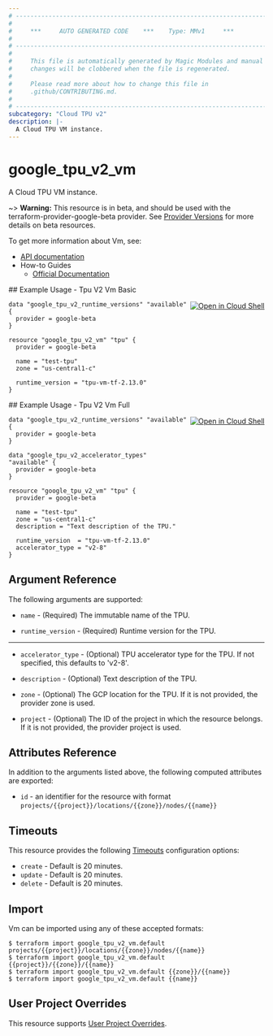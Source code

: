 ```yaml
---
# ----------------------------------------------------------------------------
#
#     ***     AUTO GENERATED CODE    ***    Type: MMv1     ***
#
# ----------------------------------------------------------------------------
#
#     This file is automatically generated by Magic Modules and manual
#     changes will be clobbered when the file is regenerated.
#
#     Please read more about how to change this file in
#     .github/CONTRIBUTING.md.
#
# ----------------------------------------------------------------------------
subcategory: "Cloud TPU v2"
description: |-
  A Cloud TPU VM instance.
---
```


# google\_tpu\_v2\_vm

A Cloud TPU VM instance.

~> **Warning:** This resource is in beta, and should be used with the terraform-provider-google-beta provider.
See [Provider Versions](https://terraform.io/docs/providers/google/guides/provider_versions.html) for more details on beta resources.

To get more information about Vm, see:

* [API documentation](https://cloud.google.com/tpu/docs/reference/rest/v2/projects.locations.nodes)
* How-to Guides
    * [Official Documentation](https://cloud.google.com/tpu/docs/)

<div class = "oics-button" style="float: right; margin: 0 0 -15px">
  <a href="https://console.cloud.google.com/cloudshell/open?cloudshell_git_repo=https%3A%2F%2Fgithub.com%2Fterraform-google-modules%2Fdocs-examples.git&cloudshell_working_dir=tpu_v2_vm_basic&cloudshell_image=gcr.io%2Fcloudshell-images%2Fcloudshell%3Alatest&open_in_editor=main.tf&cloudshell_print=.%2Fmotd&cloudshell_tutorial=.%2Ftutorial.md" target="_blank">
    <img alt="Open in Cloud Shell" src="//gstatic.com/cloudssh/images/open-btn.svg" style="max-height: 44px; margin: 32px auto; max-width: 100%;">
  </a>
</div>
## Example Usage - Tpu V2 Vm Basic


```hcl
data "google_tpu_v2_runtime_versions" "available" {
  provider = google-beta
}

resource "google_tpu_v2_vm" "tpu" {
  provider = google-beta

  name = "test-tpu"
  zone = "us-central1-c"

  runtime_version = "tpu-vm-tf-2.13.0"
}
```
<div class = "oics-button" style="float: right; margin: 0 0 -15px">
  <a href="https://console.cloud.google.com/cloudshell/open?cloudshell_git_repo=https%3A%2F%2Fgithub.com%2Fterraform-google-modules%2Fdocs-examples.git&cloudshell_working_dir=tpu_v2_vm_full&cloudshell_image=gcr.io%2Fcloudshell-images%2Fcloudshell%3Alatest&open_in_editor=main.tf&cloudshell_print=.%2Fmotd&cloudshell_tutorial=.%2Ftutorial.md" target="_blank">
    <img alt="Open in Cloud Shell" src="//gstatic.com/cloudssh/images/open-btn.svg" style="max-height: 44px; margin: 32px auto; max-width: 100%;">
  </a>
</div>
## Example Usage - Tpu V2 Vm Full


```hcl
data "google_tpu_v2_runtime_versions" "available" {
  provider = google-beta
}

data "google_tpu_v2_accelerator_types" "available" {
  provider = google-beta
}

resource "google_tpu_v2_vm" "tpu" {
  provider = google-beta

  name = "test-tpu"
  zone = "us-central1-c"
  description = "Text description of the TPU."

  runtime_version  = "tpu-vm-tf-2.13.0"
  accelerator_type = "v2-8"
}
```

## Argument Reference

The following arguments are supported:


* `name` -
  (Required)
  The immutable name of the TPU.

* `runtime_version` -
  (Required)
  Runtime version for the TPU.


- - -


* `accelerator_type` -
  (Optional)
  TPU accelerator type for the TPU. If not specified, this defaults to 'v2-8'.

* `description` -
  (Optional)
  Text description of the TPU.

* `zone` -
  (Optional)
  The GCP location for the TPU. If it is not provided, the provider zone is used.

* `project` - (Optional) The ID of the project in which the resource belongs.
    If it is not provided, the provider project is used.


## Attributes Reference

In addition to the arguments listed above, the following computed attributes are exported:

* `id` - an identifier for the resource with format `projects/{{project}}/locations/{{zone}}/nodes/{{name}}`


## Timeouts

This resource provides the following
[Timeouts](https://developer.hashicorp.com/terraform/plugin/sdkv2/resources/retries-and-customizable-timeouts) configuration options:

- `create` - Default is 20 minutes.
- `update` - Default is 20 minutes.
- `delete` - Default is 20 minutes.

## Import


Vm can be imported using any of these accepted formats:

```
$ terraform import google_tpu_v2_vm.default projects/{{project}}/locations/{{zone}}/nodes/{{name}}
$ terraform import google_tpu_v2_vm.default {{project}}/{{zone}}/{{name}}
$ terraform import google_tpu_v2_vm.default {{zone}}/{{name}}
$ terraform import google_tpu_v2_vm.default {{name}}
```

## User Project Overrides

This resource supports [User Project Overrides](https://registry.terraform.io/providers/hashicorp/google/latest/docs/guides/provider_reference#user_project_override).
